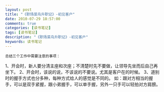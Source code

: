 ```yaml
---
layout: post
title: "《职场菜鸟升职记》-初见客户"
date: 2010-07-29 18:57:00 
comments: true
categories: [读书笔记]
tags: [读书笔记]
description: "《职场菜鸟升职记》-初见客户"
keywords: 读书笔记
---
```


    总结三个工作中需要注意的事项：
   1、开会时，新人要分清主座和次座；不清楚时先不要做，让领导先坐而后自己再坐下。
   2、开会时，该说的说，不该说的不要说。尤其是客户在的时候。
   3、道别时的握手方式也分多种，每种方式给人的感觉是不同的。
   如：跟对方相当的握手，可以是双手紧握，跟小弟握手，可以单手握，另外一只手可以轻拍对方肩膀。
